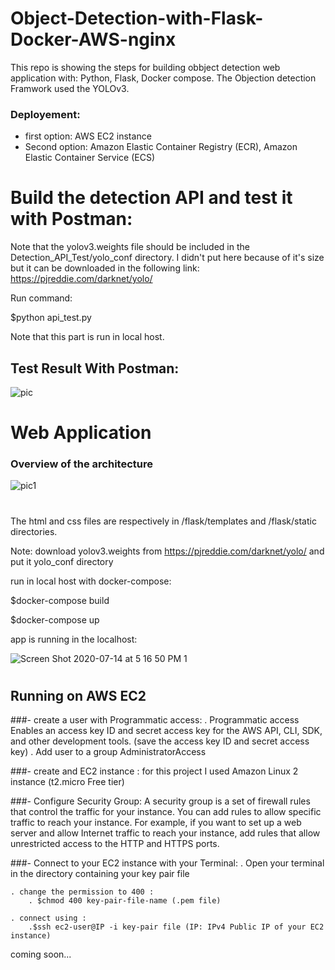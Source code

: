 # Object-Detection-with-Flask-Docker-AWS-nginx

This repo is showing the steps for building obbject detection web application with:
Python, Flask, Docker compose.
The Objection detection Framwork used the YOLOv3.

### Deployement:
  - first option: AWS EC2 instance
  - Second option: Amazon Elastic Container Registry (ECR), Amazon Elastic Container Service (ECS) 


# Build the detection API and test it with Postman:

Note that the yolov3.weights file should be included in the Detection_API_Test/yolo_conf directory. I didn't put here because of it's size but it can be downloaded in the following link: https://pjreddie.com/darknet/yolo/

Run command:

$python api_test.py

Note that this part is run in local host.


## Test Result With Postman: 
![pic](https://user-images.githubusercontent.com/44145876/87327240-692b4180-c566-11ea-83f7-6c3824655667.png)


# Web Application

<!-- The architecture picture here nginx -->
### Overview of the architecture

![pic1](https://user-images.githubusercontent.com/44145876/87399587-2743df00-c5ea-11ea-9870-f60802141800.png)

#


The html and css files are respectively in /flask/templates and /flask/static directories.

Note: download yolov3.weights from https://pjreddie.com/darknet/yolo/ and put it yolo_conf directory



run in local host with docker-compose:

$docker-compose build

$docker-compose up


app is running in the localhost:


![Screen Shot 2020-07-14 at 5 16 50 PM 1](https://user-images.githubusercontent.com/44145876/87408410-008ba580-c5f6-11ea-939f-8aee5686a25d.png)

#


## Running on AWS EC2

###- create a user with Programmatic access:
	. Programmatic access Enables an access key ID and secret access key for the AWS API, CLI, SDK, and other development tools. (save the access key ID and secret access key)
	. Add user to a group AdministratorAccess 

###- create and EC2 instance : for this project I used Amazon Linux 2 instance (t2.micro Free tier)

###- Configure Security Group:
A security group is a set of firewall rules that control the traffic for your instance. You can add rules to allow specific traffic to reach your instance. For example, if you want to set up a web server and allow Internet traffic to reach your instance, add rules that allow unrestricted access to the HTTP and HTTPS ports.


###- Connect to your EC2 instance with your Terminal:
	. Open your terminal in the directory containing your key pair file

	. change the permission to 400 : 
		. $chmod 400 key-pair-file-name (.pem file)

	. connect using :
		.$ssh ec2-user@IP -i key-pair file (IP: IPv4 Public IP of your EC2 instance)





coming soon...





